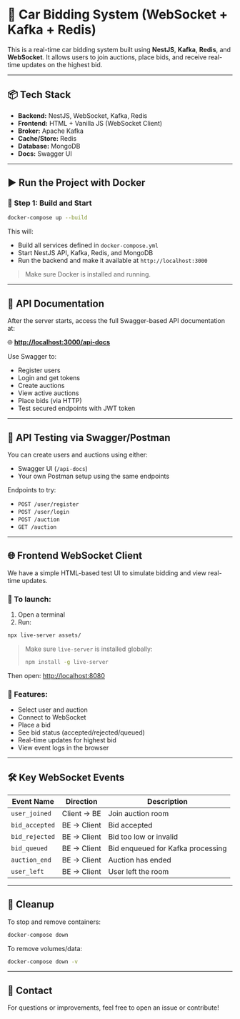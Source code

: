 # 🚗 Car Bidding System (WebSocket + Kafka + Redis)

This is a real-time car bidding system built using **NestJS**, **Kafka**, **Redis**, and **WebSocket**. It allows users to join auctions, place bids, and receive real-time updates on the highest bid.

---

## 📦 Tech Stack

- **Backend:** NestJS, WebSocket, Kafka, Redis
- **Frontend:** HTML + Vanilla JS (WebSocket Client)
- **Broker:** Apache Kafka
- **Cache/Store:** Redis
- **Database:** MongoDB
- **Docs:** Swagger UI

---

## ▶️ Run the Project with Docker

### 🔧 Step 1: Build and Start

```bash
docker-compose up --build
```

This will:

- Build all services defined in `docker-compose.yml`
- Start NestJS API, Kafka, Redis, and MongoDB
- Run the backend and make it available at `http://localhost:3000`

> Make sure Docker is installed and running.

---

## 📘 API Documentation

After the server starts, access the full Swagger-based API documentation at:

🌐 **[http://localhost:3000/api-docs](http://localhost:3000/api-docs)**

Use Swagger to:

- Register users
- Login and get tokens
- Create auctions
- View active auctions
- Place bids (via HTTP)
- Test secured endpoints with JWT token

---

## 🧪 API Testing via Swagger/Postman

You can create users and auctions using either:

- Swagger UI (`/api-docs`)
- Your own Postman setup using the same endpoints

Endpoints to try:

- `POST /user/register`
- `POST /user/login`
- `POST /auction`
- `GET /auction`

---

## 🌐 Frontend WebSocket Client

We have a simple HTML-based test UI to simulate bidding and view real-time updates.

### 🚀 To launch:

1. Open a terminal
2. Run:

```bash
npx live-server assets/
```

> Make sure `live-server` is installed globally:
> 
> ```bash
> npm install -g live-server
> ```

Then open: [http://localhost:8080](http://localhost:8080)

### 🧩 Features:
- Select user and auction
- Connect to WebSocket
- Place a bid
- See bid status (accepted/rejected/queued)
- Real-time updates for highest bid
- View event logs in the browser

---

## 🛠️ Key WebSocket Events

| Event Name       | Direction     | Description                         |
|------------------|---------------|-------------------------------------|
| `user_joined`    | Client → BE   | Join auction room                   |
| `bid_accepted`   | BE → Client   | Bid accepted                        |
| `bid_rejected`   | BE → Client   | Bid too low or invalid              |
| `bid_queued`     | BE → Client   | Bid enqueued for Kafka processing   |
| `auction_end`    | BE → Client   | Auction has ended                   |
| `user_left`      | BE → Client   | User left the room                  |

---

## 🧽 Cleanup

To stop and remove containers:

```bash
docker-compose down
```

To remove volumes/data:

```bash
docker-compose down -v
```

---

## 💬 Contact

For questions or improvements, feel free to open an issue or contribute!